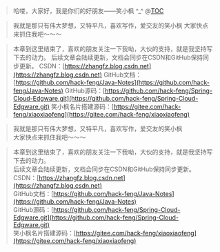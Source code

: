 > 哈喽，大家好，我是你们的好朋友——笑小枫 ^_^
@[TOC](笑小枫的专属目录)



> 我就是那只有伟大梦想，又特平凡，喜欢写作，爱交友的笑小枫
> 大家快点来抓住我吧～～～

> 本章到这里结束了，喜欢的朋友关注一下我呦，大伙的支持，就是我坚持写下去的动力。
> 后续文章会陆续更新，文档会同步在CSDN和GitHub保持同步更新。
> CSDN：[https://zhangfz.blog.csdn.net](https://zhangfz.blog.csdn.net) 
> GitHub文档：[https://github.com/hack-feng/Java-Notes](https://github.com/hack-feng/Java-Notes) 
> GitHub源码：[https://github.com/hack-feng/Spring-Cloud-Edgware.git](https://github.com/hack-feng/Spring-Cloud-Edgware.git) 
> 笑小枫名片搭建源码：[https://gitee.com/hack-feng/xiaoxiaofeng](https://gitee.com/hack-feng/xiaoxiaofeng)


> 我就是那只有伟大梦想，又特平凡，喜欢写作，爱交友的笑小枫<br>
> 大家快点来抓住我吧～～～

> 本章到这里结束了，喜欢的朋友关注一下我呦，大伙的支持，就是我坚持写下去的动力。<br>
> 后续文章会陆续更新，文档会同步在CSDN和GitHub保持同步更新。<br>
> CSDN：[https://zhangfz.blog.csdn.net](https://zhangfz.blog.csdn.net) <br>
> GitHub文档：[https://github.com/hack-feng/Java-Notes](https://github.com/hack-feng/Java-Notes) <br>
> GitHub源码：[https://github.com/hack-feng/Spring-Cloud-Edgware.git](https://github.com/hack-feng/Spring-Cloud-Edgware.git) <br>
> 笑小枫名片搭建源码：[https://gitee.com/hack-feng/xiaoxiaofeng](https://gitee.com/hack-feng/xiaoxiaofeng)
